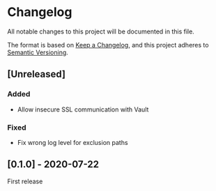 # Changelog
All notable changes to this project will be documented in this file.

The format is based on [Keep a Changelog](https://keepachangelog.com/en/1.0.0/),
and this project adheres to [Semantic Versioning](https://semver.org/spec/v2.0.0.html).

## [Unreleased]

### Added

- Allow insecure SSL communication with Vault

### Fixed

- Fix wrong log level for exclusion paths

## [0.1.0] - 2020-07-22

First release
